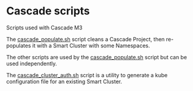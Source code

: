 # Cascade scripts
Scripts used with Cascade M3

The [cascade_populate.sh](cascade_populate.sh) script cleans a Cascade Project, then re-populates it with a Smart Cluster with some Namespaces.

The other scripts are used by the [cascade_populate.sh](cascade_populate.sh) script but can be used independently.

The [cascade_cluster_auth.sh](cascade_cluster_auth.sh) script is a utility to generate a kube configuration file for an existing Smart Cluster. 
